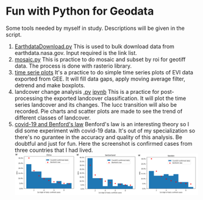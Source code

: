 # Fun with Python for Geodata
Some tools needed by myself in study. Descriptions will be given in the script.
1. [EarthdataDownload.py](https://github.com/fsn1995/Fun-with-Python-for-Geodata/blob/master/EarthdataDownload.py)
This is used to bulk download data from earthdata.nasa.gov. Input required is the link list.
2. [mosaic.py](https://github.com/fsn1995/Fun-with-Python-for-Geodata/blob/master/mosaic.py)
This is practice to do mosaic and subset by roi for geotiff data. The process is done with rasterio library.
3. [time serie plots](https://github.com/fsn1995/Fun-with-Python-for-Geodata/blob/master/timeSeriesVegetation.ipynb)
It's a practice to do simple time series plots of EVI data exported from GEE. It will fill data gaps, apply moving average filter, detrend and make boxplots. 
4. landcover change analysis [.py](https://github.com/fsn1995/Fun-with-Python-for-Geodata/blob/master/landcover.py) [ipynb](https://github.com/fsn1995/Fun-with-Python-for-Geodata/blob/master/landcoverchange.ipynb)
This is a practice for post-processing the exported landcover classification. It will plot the time series landcover and its changes. The lucc transition will also be recorded. Pie charts and scatter plots are made to see the trend of different classes of landcover.
5. [covid-19 and Benford's law](https://github.com/fsn1995/Fun-with-Python-for-Geodata/blob/master/covid19Benford.ipynb)
Benford's law is an interesting theory so I did some experiment with covid-19 data. It's out of my specialization so there's no gurantee in the accuracy and quality of this analysis. Be doubtful and just for fun.
Here the screenshot is confirmed cases from three countries that I had lived. 
![benford](pic/covidBenford.png)    